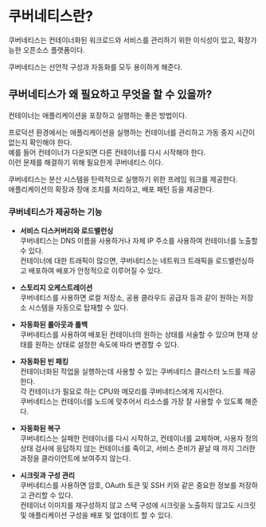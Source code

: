 # 쿠버네티스란?
쿠버네티스는 컨테이너화된 워크로드와 서비스를 관리하기 위한 이식성이 있고, 확장가능한 오픈소스 플랫폼이다.  

쿠버네티스는 선언적 구성과 자동화를 모두 용이하게 해준다.

## 쿠버네티스가 왜 필요하고 무엇을 할 수 있을까?
컨테이너는 애플리케이션을 포장하고 실행하는 좋은 방법이다.  

프로덕션 환경에서는 애플리케이션을 실행하는 컨테이너를 관리하고 가동 중지 시간이 없는지 확인해야 한다.  
예를 들어 컨테이너가 다운되면 다른 컨테이너를 다시 시작해야 한다.  
이런 문제를 해결하기 위해 필요한게 쿠버네티스 이다.  

쿠버네티스는 분산 시스템을 탄력적으로 실행하기 위한 프레임 워크를 제공한다.  
애플리케이션의 확장과 장애 조치를 처리하고, 배포 패턴 등을 제공한다.  

### 쿠버네티스가 제공하는 기능
- **서비스 디스커버리와 로드밸런싱**  
    쿠버네티스는 DNS 이름을 사용하거나 자체 IP 주소를 사용하여 컨테이너를 노출할 수 있다.  
    컨테이너에 대한 트래픽이 많으면, 쿠버네티스는 네트워크 트래픽을 로드밸런싱하고 배포하여 배포가 안정적으로 이루어질 수 있다.

- **스토리지 오케스트레이션**  
    쿠버네티스를 사용하면 로컬 저장소, 공용 클라우드 공급자 등과 같이 원하는 저장소 시스템을 자동으로 탑재할 수 있다.
    
- **자동화된 롤아웃과 롤백**  
    쿠버네티스를 사용하여 배포된 컨테이너의 원하는 상태를 서술할 수 있으며 현재 상태를 원하는 상태로 설정한 속도에 따라 변경할 수 있다.

- **자동화된 빈 패킹**  
    컨테이너화된 작업을 실행하는데 사용할 수 있는 쿠버네티스 클러스터 노드를 제공한다.  
    각 컨테이너가 필요로 하는 CPU와 메모리를 쿠버네티스에게 지시한다.  
    쿠버네티스는 컨테이너를 노드에 맞추어서 리소스를 가장 잘 사용할 수 있도록 해준다.

- **자동화된 복구**  
    쿠버네티스는 실패한 컨테이너를 다시 시작하고, 컨테이너를 교체하며, 사용자 정의 상태 검사에 응답하지 않는 컨테이너를 죽이고, 서비스 준비가 끝날 때 까지 그러한 과정을 클라이언트에 보여주지 않는다.

- **시크릿과 구성 관리**  
    쿠버네티스를 사용하면 암호, OAuth 토큰 및 SSH 키와 같은 중요한 정보를 저장하고 관리할 수 있다.  
    컨테이너 이미지를 재구성하지 않고 스택 구성에 시크릿을 노출하지 않고도 시크릿 및 애플리케이션 구성을 배포 및 업데이트 할 수 있다.